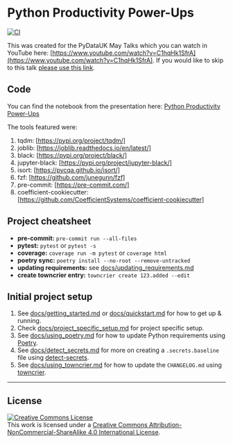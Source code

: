 # Python Productivity Power-Ups

[![CI](https://github.com/john-sandall/python-productivity-powerups/actions/workflows/main.yaml/badge.svg)](https://github.com/john-sandall/python-productivity-powerups/actions/workflows/main.yaml)

This was created for the PyDataUK May Talks which you can watch in YouTube here: [https://www.youtube.com/watch?v=C1hqHk1SfrA](https://www.youtube.com/watch?v=C1hqHk1SfrA). If you would like to skip to this talk [please use this link](https://youtu.be/C1hqHk1SfrA?t=1851).


## Code
You can find the notebook from the presentation here: [Python Productivity Power-Ups](./notebooks/Python%20Productivity%20Power-Ups.ipynb)

The tools featured were:
1. tqdm: [https://pypi.org/project/tqdm/]
2. joblib: [https://joblib.readthedocs.io/en/latest/]
3. black: [https://pypi.org/project/black/]
4. jupyter-black: [https://pypi.org/project/jupyter-black/]
5. isort: [https://pycqa.github.io/isort/]
6. fzf: [https://github.com/junegunn/fzf]
7. pre-commit: [https://pre-commit.com/]
8. coefficient-cookiecutter: [https://github.com/CoefficientSystems/coefficient-cookiecutter]

## Project cheatsheet

  - **pre-commit:** `pre-commit run --all-files`
  - **pytest:** `pytest` or `pytest -s`
  - **coverage:** `coverage run -m pytest` or `coverage html`
  - **poetry sync:** `poetry install --no-root --remove-untracked`
  - **updating requirements:** see [docs/updating_requirements.md](docs/updating_requirements.md)
- **create towncrier entry:** `towncrier create 123.added --edit`


## Initial project setup

1. See [docs/getting_started.md](docs/getting_started.md) or [docs/quickstart.md](docs/quickstart.md)
   for how to get up & running.
2. Check [docs/project_specific_setup.md](docs/project_specific_setup.md) for project specific setup.
3. See [docs/using_poetry.md](docs/using_poetry.md) for how to update Python requirements using
   [Poetry](https://python-poetry.org/).
4. See [docs/detect_secrets.md](docs/detect_secrets.md) for more on creating a `.secrets.baseline`
   file using [detect-secrets](https://github.com/Yelp/detect-secrets).
5. See [docs/using_towncrier.md](docs/using_towncrier.md) for how to update the `CHANGELOG.md`
   using [towncrier](https://github.com/twisted/towncrier).

---

## License

<a rel="license" href="http://creativecommons.org/licenses/by-nc-sa/4.0/"><img alt="Creative Commons License" style="border-width:0" src="https://i.creativecommons.org/l/by-nc-sa/4.0/88x31.png" /></a><br />This work is licensed under a <a rel="license" href="http://creativecommons.org/licenses/by-nc-sa/4.0/">Creative Commons Attribution-NonCommercial-ShareAlike 4.0 International License</a>.
